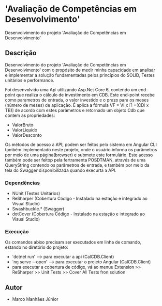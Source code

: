 # 'Avaliação de Competências em Desenvolvimento' 
Desenvolvimento do projeto 'Avaliação de Competências em Desenvolvimento'

## Descrição

Desenvolvimento do projeto 'Avaliação de Competências em Desenvolvimento' 
com o propósito de medir minha capacidade em analisar e implementar a 
solução fundamentadas pelos princípios do SOLID, Testes
unitários e performance.

Foi desenvolvido uma Api utilizando Asp.Net Core 6, contendo um end-point que 
realiza o cálculo de investimento em CDB.
Este end-point recebe como parametros de entrada, o valor investido e o prazo 
para os meses (número de meses) de aplicação. 
É aplica a fórmula VF = VI x [1 +(CDI x TB)] de acordo com estes parâmetros e 
retornado um objeto Cdb que contem as propriedades:
  * ValorBruto
  * ValorLiquido
  * ValorDesconto

Os métodos de acesso à API, podem ser feitos pelo sistema em Angular CLI também implementado
neste projeto, onde o usuário informa os parâmetros por meio de uma página(browser) e submete
este formulário. Este acesso também pode ser feitop pela fertramenta POSDTMAN, através de uma 
QueryString contendo os parâmetros de entrada, e também por meio da tela do Swagger disponibilizada 
quando execurta a API.

### Dependências

* NUnit (Testes Unitários)
* ReSharper (Cobertura Código  - Instalado na estação e integrado ao Visual Studio)
* Swashbuckle.* (Swagger)
* dotCover (Cobertura Código - Instalado na estação e integrado ao Visual Studio)

### Execução

Os comandos abixo precisam ser executados em linha de comando, estando no diretório do projeto:
* 'dotnet run' --> para executar a api (CalCDB.Client)
* 'ng serve --open' --> para executar o projeto Angular (CalCDB.Client)
* para executar a cobertura de código, vá ao menuu Extension >> ReSharper >> Unit Tests >> Cover All Tests fron solution

## Autor

* Marco Manhães Júnior

